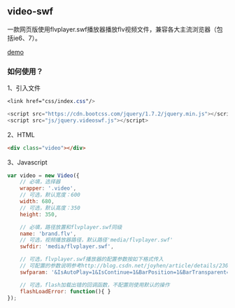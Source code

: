 ## video-swf
一款网页版使用flvplayer.swf播放器播放flv视频文件，兼容各大主流浏览器（包括ie6、7）。

[demo](https://luuck.github.io/video-swf/src/index.html)

### 如何使用？
1、引入文件
```css
<link href="css/index.css"/>
```
```Javascript
<script src="https://cdn.bootcss.com/jquery/1.7.2/jquery.min.js"></script>
<script src="js/jquery.videoswf.js"></script>
```

2、HTML
```HTML
<div class="video"></div>
```

3、Javascript
```Javascript
var video = new Video({
    // 必填，选择器
    wrapper: '.video',
    // 可选，默认宽度：600
    width: 680,
    // 可选，默认高度：350
    height: 350,

    // 必填，路径放置和flvplayer.swf同级
    name: 'brand.flv',
    // 可选，视频播放器路径，默认路径'media/flvplayer.swf'
    swfdir: 'media/flvplayer.swf',

    // 可选，flvplayer.swf播放器的配置参数按如下格式传入
    // 可配置的参数说明参考http://blog.csdn.net/joyhen/article/details/23001487
    swfparam: '&IsAutoPlay=1&IsContinue=1&BarPosition=1&BarTransparent=40&IsShowBar=3',

    // 可选，flash加载出错的回调函数，不配置则使用默认的操作
    flashLoadError: function(){ }
});
```